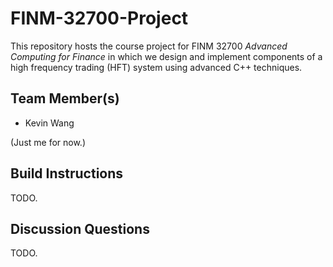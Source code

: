 # FINM-32700-Project

This repository hosts the course project for FINM 32700 *Advanced Computing for Finance* in which we design and implement components of a high frequency trading (HFT) system using advanced C++ techniques.

## Team Member(s)

- Kevin Wang

(Just me for now.)

## Build Instructions

TODO.

## Discussion Questions

TODO.

